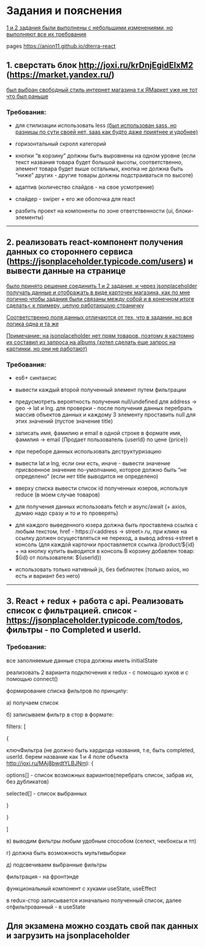# Задания и пояснения

<u>1 и 2 задания были выполнены с небольшими изменениями, но выполняют все их требования</u>

pages https://anion11.github.io/dterra-react

## 1. сверстать блок http://joxi.ru/krDnjEgidElxM2 (https://market.yandex.ru/)

<u>был выбран свободный стиль интернет магазина т.к ЯМаркет уже не тот что был раньше</u>

### Требования:

+ для стилизации использовать less <u>(был использован sass, но разницы по сути своей нет, saas как будто даже приятнее и удобнее)</u>

+ горизонтальный скролл категорий

+ кнопки “в корзину” должны быть выровнены на одном уровне (если текст названия товара будет большой высоты, соответственно, элемент товара будет выше остальных, кнопка не должна быть “ниже” других - другие товары должны подстраиваться по высоте)

+ адаптив (количество слайдов - на свое усмотрение)

+ слайдер - swiper + его же оболочка для react

+ разбить проект на компоненты по зоне ответственности (ui, блоки-элементы)

<hr>

## 2. реализовать react-компонент получения данных со стороннего сервиса (https://jsonplaceholder.typicode.com/users) и вывести данные на странице

<u>
было принято решение соединить 1 и 2 задание, и через jsonplaceholder получать данные и отображать в виде карточек магазина, как по мне логично чтобы задания были связаны между собой и в конечном итоге сделать< к примеру, целую работающую страничку

Соответственно поля данных отличаются от тех, что в задании, но вся логика одна и та же

Примечание: на jsonplaceholder нет прям товаров, поэтому я кастомно их составил из запроса на albums (хотел сделать еще запрос на картинки, но они не работают)
</u>



### Требования:

+ es6+ синтаксис

+ вывести каждый второй полученный элемент путем фильтрации

+ предусмотреть вероятность получения null/undefined для address -> geo -> lat и lng. для проверки - после получения данных перебрать массив объектов данных и каждому 3 элементу проставить null для этих значений (пустое значение title)

+ записать имя, фамилию и email в одной строке в формате имя, фамилия -> email (Продает пользователь {userId} по цене {price})

+ при переборе данных использовать деструктуризацию

+ вывести lat и lng, если они есть, иначе - вывести значение присвоенное значение по-умолчанию, которое должно быть “не определено” (если нет title выводится не определено)

+ вверху списка вывести список id полученных юзеров, используя reduce (в моем случае товаров)

+ для получения данных использовать fetch и async/await (+ axios, думаю надо сразу и то и то проверять)

+ для каждого выведенного юзера должна быть проставлена ссылка с любым текстом, href - https://<address -> street>.ru, при клике на ссылку должен осуществляться не переход, а вывод adress->street в консоль (для каждой карточки проставляется ссылка /product/${id} + на кнопку купить выводится в консоль В корзину добавлен товар: ${id} от пользователя: ${userId})

+ использовать только нативный js, без библиотек (только axios, но есть и вариант без него)

<hr>

## 3. React + redux + работа с api. Реализовать список с фильтрацией. список - https://jsonplaceholder.typicode.com/todos, фильтры - по Completed и userId.

### Требования:

все заполняемые данные стора должны иметь initialState

реализовать 2 варианта подключения к redux - с помощью хуков и с помощью connect() 

формирование списка фильтров по принципу:

а) получаем список

б) записываем фильтр в стор в формате: 

filters: [

{

ключФильтра (не должно быть хардкода названия, т.е, быть completed, userId. берем название как 1 и 4 поле объекта http://joxi.ru/MAj8bwdtYLBJNm): {

options[] - список возможных вариантов(перебрать список, забрав их, без дубликатов)

selected[] - список выбранных

}

}

]

в) выводим фильтры любым удобным способом (селект, чекбоксы и тп)

г) должна быть возможность мультивыборки

д) подсвечиваем выбранные фильтры

фильтрация - на фронтэнде

функциональный компонент с хуками useState, useEffect

в redux-стор записывается изначально полученный список, далее отфильтрованный - в useState



## Для экзамена можно создать свой пак данных и загрузить на jsonplaceholder
